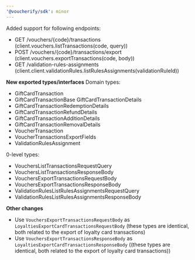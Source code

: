 ```yaml
---
'@voucherify/sdk': minor
---
```


Added support for following endpoints:
- GET /vouchers/{code}/transactions (client.vouchers.listTransactions(code, query))
- POST /vouchers/{code}/transactions/export (client.vouchers.exportTransactions(code, body))
- GET /validation-rules-assignments (client.client.validationRules.listRulesAssignments(validationRuleId))

**New exported types/interfaces**
Domain types:
- GiftCardTransaction
- GiftCardTransactionBase
  GiftCardTransactionDetails
- GiftCardTransactionRedemptionDetails
- GiftCardTransactionRefundDetails
- GiftCardTransactionAdditionDetails
- GiftCardTransactionRemovalDetails
- VoucherTransaction
- VoucherTransactionsExportFields
- ValidationRulesAssignment

0-level types:
- VouchersListTransactionsRequestQuery
- VouchersListTransactionsResponseBody 
- VouchersExportTransactionsRequestBody
- VouchersExportTransactionsResponseBody
- ValidationRulesListRulesAssignmentsRequestQuery
- ValidationRulesListRulesAssignmentsResponseBody

**Other changes**
- Use `VouchersExportTransactionsRequestBody` as `LoyaltiesExportCardTransactionsRequestBody` (these types are identical, both related to the export of loyalty card transactions)
- Use `VouchersExportTransactionsResponseBody` as `LoyaltiesExportCardTransactionsResponseBody` ((these types are identical, both related to the export of loyalty card transactions))

